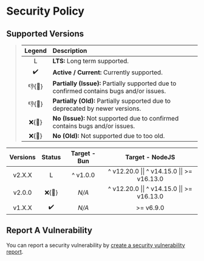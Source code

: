 # Security Policy

## Supported Versions

> | **Legend** | **Description** |
> |:-:|:--|
> | L | **LTS:** Long term supported. |
> | ✔️ | **Active / Current:** Currently supported. |
> | 👎{🐛} | **Partially (Issue):** Partially supported due to confirmed contains bugs and/or issues. |
> | 👎{🧓} | **Partially (Old):** Partially supported due to deprecated by newer versions. |
> | ❌{🐛} | **No (Issue):** Not supported due to confirmed contains bugs and/or issues. |
> | ❌{🧓} | **No (Old):** Not supported due to too old. |

| **Versions** | **Status** | **Target - Bun** | **Target - NodeJS** |
|:-:|:-:|:-:|:-:|
| v2.X.X | L | ^ v1.0.0 | ^ v12.20.0 \|\| ^ v14.15.0 \|\| >= v16.13.0 |
| v2.0.0 | ❌{🐛} | *N/A* | ^ v12.20.0 \|\| ^ v14.15.0 \|\| >= v16.13.0 |
| v1.X.X | ✔️ | *N/A* | >= v6.9.0 |

## Report A Vulnerability

You can report a security vulnerability by [create a security vulnerability report](https://github.com/hugoalh/hugoalh/blob/main/universal-guide/contributing.md#create-a-security-vulnerability-report).
